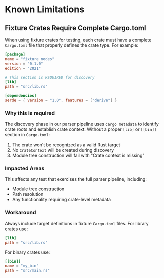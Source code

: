 # Known Limitations

## Fixture Crates Require Complete Cargo.toml

When using fixture crates for testing, each crate must have a complete `Cargo.toml` file that properly defines the crate type. For example:

```toml
[package]
name = "fixture_nodes"
version = "0.1.0"
edition = "2021"

# This section is REQUIRED for discovery
[lib]
path = "src/lib.rs"

[dependencies]
serde = { version = "1.0", features = ["derive"] }
```

### Why this is required
The discovery phase in our parser pipeline uses `cargo metadata` to identify crate roots and establish crate context. Without a proper `[lib]` or `[[bin]]` section in `Cargo.toml`:
1. The crate won't be recognized as a valid Rust target
2. No `CrateContext` will be created during discovery
3. Module tree construction will fail with "Crate context is missing"

### Impacted Areas
This affects any test that exercises the full parser pipeline, including:
- Module tree construction
- Path resolution
- Any functionality requiring crate-level metadata

### Workaround
Always include target definitions in fixture `Cargo.toml` files. For library crates use:
```toml
[lib]
path = "src/lib.rs"
```
For binary crates use:
```toml
[[bin]]
name = "my_bin"
path = "src/main.rs"
```
